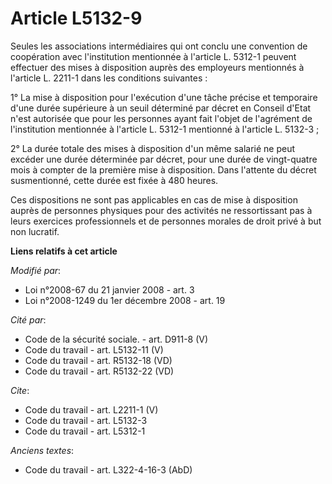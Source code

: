 # Article L5132-9

Seules les associations intermédiaires qui ont conclu une convention de coopération avec l'institution mentionnée à l'article
L. 5312-1 peuvent effectuer des mises à disposition auprès des employeurs mentionnés à l'article L. 2211-1 dans les
conditions suivantes : 

1° La mise à disposition pour l'exécution d'une tâche précise et temporaire d'une durée supérieure à un seuil déterminé par
décret en Conseil d'Etat n'est autorisée que pour les personnes ayant fait l'objet de l'agrément de l'institution mentionnée
à l'article L. 5312-1 mentionné à l'article L. 5132-3 ; 

2° La durée totale des mises à disposition d'un même salarié ne peut excéder une durée déterminée par décret, pour une durée
de vingt-quatre mois à compter de la première mise à disposition. Dans l'attente du décret susmentionné, cette durée est
fixée à 480 heures. 

Ces dispositions ne sont pas applicables en cas de mise à disposition auprès de personnes physiques pour des activités ne
ressortissant pas à leurs exercices professionnels et de personnes morales de droit privé à but non lucratif.

**Liens relatifs à cet article**

_Modifié par_:

  - Loi n°2008-67 du 21 janvier 2008 - art. 3
  - Loi n°2008-1249 du 1er décembre 2008 - art. 19

_Cité par_:

  - Code de la sécurité sociale. - art. D911-8 (V)
  - Code du travail - art. L5132-11 (V)
  - Code du travail - art. R5132-18 (VD)
  - Code du travail - art. R5132-22 (VD)

_Cite_:

  - Code du travail - art. L2211-1 (V)
  - Code du travail - art. L5132-3
  - Code du travail - art. L5312-1

_Anciens textes_:

  - Code du travail - art. L322-4-16-3 (AbD)
